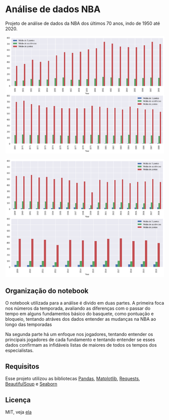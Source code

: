 # Análise de dados NBA

Projeto de análise de dados da NBA dos últimos 70 anos, indo de 1950 até 2020.

![Estatísticas ataque](Imagens/ataque_1.png)

![Estatísticas ataque](Imagens/ataque_2.png)

## Organização do notebook

O notebook utilizada para a análise é divido em duas partes. A primeira foca nos números da temporada, avaliando as diferenças com o passar do tempo em alguns fundamentos básico do basquete, como pontuação e bloqueio, tentando atráves dos dados entender as mudanças na NBA ao longo das temporadas

Na segunda parte há um enfoque nos jogadores, tentando entender os principais jogadores de cada fundamento e tentando entender se esses dados confirmam as infidáveis listas de maiores de todos os tempos dos especialistas.

## Requisitos

Esse projeto utilizou as bibliotecas [Pandas](https://pandas.pydata.org/), [Matplotlib](https://matplotlib.org/), [Requests](https://docs.python-requests.org/en/master/), [BeautifulSoup](https://www.crummy.com/software/BeautifulSoup/bs4/doc/) e [Seaborn](https://seaborn.pydata.org/)

## Licença

MIT, veja [ela](https://github.com/fhfraga/Analise_NBA/blob/master/LICENSE)
